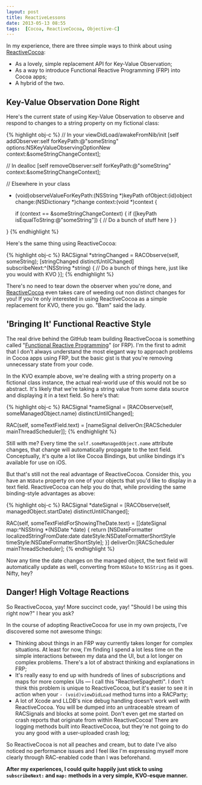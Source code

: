 ```yaml
---
layout: post
title: ReactiveLessons
date: 2013-05-13 08:55
tags:  [Cocoa, ReactiveCocoa, Objective-C]
---
```


In my experience, there are three simple ways to think about using [ReactiveCocoa][RAC]:

* As a lovely, simple replacement API for Key-Value Observation;
* As a way to introduce Functional Reactive Programming (FRP) into Cocoa apps;
* A hybrid of the two.

## Key-Value Observation Done Right

Here's the current state of using Key-Value Observation to observe and respond to changes to a string property on my fictional class:

{% highlight obj-c %}
// In your viewDidLoad/awakeFromNib/init
[self addObserver:self
       forKeyPath:@"someString"
          options:NSKeyValueObservingOptionNew
          context:&someStringChangeContext];

// In dealloc
[self removeObserver:self
          forKeyPath:@"someString"
             context:&someStringChangeContext];

// Elsewhere in your class
- (void)observeValueForKeyPath:(NSString *)keyPath
                      ofObject:(id)object
                        change:(NSDictionary *)change
                       context:(void *)context 
{
						   
  if (context == &someStringChangeContext) {
    if ([keyPath isEqualToString:@"someString"]) {
      // Do a bunch of stuff here
    }
  }
  
}
{% endhighlight %}

Here's the same thing using ReactiveCocoa:

{% highlight obj-c %}
RACSignal *stringChanged = RACObserve(self, someString);
[stringChanged distinctUntilChanged] subscribeNext:^(NSString *string) {
  // Do a bunch of things here, just like you would with KVO
}];
{% endhighlight %}

There's no need to tear down the observer when you're done, and [ReactiveCocoa][RAC] even takes care of weeding out non distinct changes for you! If you're only interested in using ReactiveCocoa as a simple replacement for KVO, there you go. "Bam" said the lady.

## 'Bringing It' Functional Reactive Style

The real drive behind the GitHub team building ReactiveCocoa is something called "[Functional Reactive Programming](http://blog.maybeapps.com/post/42894317939/input-and-output?3ed07280)" (or FRP). I'm the first to admit that I don't always understand the most elegant way to approach problems in Cocoa apps using FRP, but the basic gist is that you're removing unnecessary state from your code.

In the KVO example above, we're dealing with a string property on a fictional class instance, the actual real-world use of this would not be so abstract. It's likely that we're taking a string value from some data source and displaying it in a text field. So here's that:

{% highlight obj-c %}
RACSignal *nameSignal = [RACObserve(self, someManagedObject.name) distinctUntilChanged];

RAC(self, someTextField.text) = [nameSignal deliverOn:[RACScheduler mainThreadScheduler]];
{% endhighlight %}

Still with me? Every time the `self.someManagedObject.name` attribute changes, that change will automatically propagate to the text field. Conceptually, it's quite a lot like Cocoa Bindings, but unlike bindings it's available for use on iOS.

But that's still not the real advantage of ReactiveCocoa. Consider this, you have an `NSDate` property on one of your objects that you'd like to display in a text field. ReactiveCocoa can help you do that, while providing the same binding-style advantages as above:

{% highlight obj-c %}
RACSignal *dateSignal = 
[RACObserve(self, managedObject.startDate) distinctUntilChanged];

RAC(self, someTextFieldForShowingTheDate.text) = 
[[dateSignal map:^NSString *(NSDate *date) {
  return [NSDateFormatter 
            localizedStringFromDate:date
                          dateStyle:NSDateFormatterShortStyle
                          timeStyle:NSDateFormatterShortStyle];
}] deliverOn:[RACScheduler mainThreadScheduler];
{% endhighlight %}

Now any time the date changes on the managed object, the text field will automatically update as well, converting from `NSDate` to `NSString` as it goes. Nifty, hey?

## Danger! High Voltage Reactions

So ReactiveCocoa, yay! More succinct code, yay! "Should I be using this right now?" I hear you ask?

In the course of adopting ReactiveCocoa for use in my own projects, I've discovered some not awesome things:

* Thinking about things in an FRP way currently takes longer for complex situations. At least for now, I'm finding I spend a lot less time on the simple interactions between my data and the UI, but a lot longer on complex problems. There's a lot of abstract thinking and explanations in FRP;
* It's really easy to end up with hundreds of lines of subscriptions and maps for more complex UIs — I call this "ReactiveSpaghetti". I don't think this problem is unique to ReactiveCocoa, but it's easier to see it in action when your `- (void)viewDidLoad` method turns into a RACParty;
* A lot of Xcode and LLDB's nice debug handling doesn't work well with ReactiveCocoa. You will be dumped into an untraceable stream of RACSignals and blocks at some point. Don't even get me started on crash reports that originate from within ReactiveCocoa! There are logging methods built into ReactiveCocoa, but they're not going to do you any good with a user-uploaded crash log;

So ReactiveCocoa is not all peaches and cream, but to date I've also noticed no performance issues and I feel like I'm expressing myself more clearly through RAC-enabled code than I was beforehand.

**After my experiences, I could quite happily just stick to using `subscribeNext:` and `map:` methods in a very simple, KVO-esque manner.**


 [RAC]: https://github.com/ReactiveCocoa/ReactiveCocoa/
